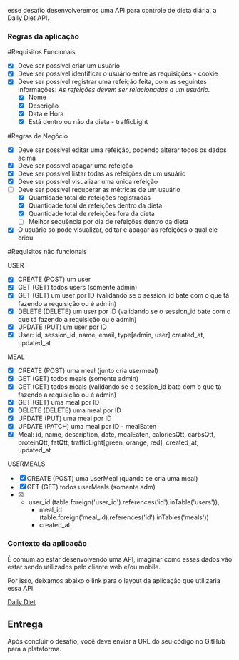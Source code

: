 esse desafio desenvolveremos uma API para controle de dieta diária, a Daily Diet API.

### Regras da aplicação

#Requisitos Funcionais

- [x] Deve ser possível criar um usuário
- [x] Deve ser possível identificar o usuário entre as requisições - cookie
- [x] Deve ser possível registrar uma refeição feita, com as seguintes informações:
      _As refeições devem ser relacionadas a um usuário._
  - [x] Nome
  - [x] Descrição
  - [x] Data e Hora
  - [x] Está dentro ou não da dieta - trafficLight

#Regras de Negócio

- [x] Deve ser possível editar uma refeição, podendo alterar todos os dados acima
- [x] Deve ser possível apagar uma refeição
- [x] Deve ser possível listar todas as refeições de um usuário
- [x] Deve ser possível visualizar uma única refeição
- [ ] Deve ser possível recuperar as métricas de um usuário
  - [x] Quantidade total de refeições registradas
  - [x] Quantidade total de refeições dentro da dieta
  - [x] Quantidade total de refeições fora da dieta
  - [ ] Melhor sequência por dia de refeições dentro da dieta
- [x] O usuário só pode visualizar, editar e apagar as refeições o qual ele criou

#Requisitos não funcionais

USER

- [x] CREATE (POST) um user
- [x] GET (GET) todos users (somente admin)
- [x] GET (GET) um user por ID (validando se o session_id bate com o que tá fazendo a requisição ou é admin)
- [x] DELETE (DELETE) um user por ID (validando se o session_id bate com o que tá fazendo a requisição ou é admin)
- [x] UPDATE (PUT) um user por ID
- [x] User: id, session_id, name, email, type[admin, user],created_at, updated_at

MEAL

- [x] CREATE (POST) uma meal (junto cria usermeal)
- [x] GET (GET) todos meals (somente admin)
- [x] GET (GET) todos meals (validando se o session_id bate com o que tá fazendo a requisição ou é admin)
- [x] GET (GET) uma meal por ID
- [x] DELETE (DELETE) uma meal por ID
- [x] UPDATE (PUT) uma meal por ID
- [x] UPDATE (PATCH) uma meal por ID - mealEaten
- [x] Meal: id, name, description, date, mealEaten, caloriesQtt, carbsQtt, proteinQtt, fatQtt, trafficLight[green, orange, red], created_at, updated_at

USERMEALS

- [x] CREATE (POST) uma userMeal (quando se cria uma meal)
- [x] GET (GET) todos userMeals (somente adm)
- [x] - user_id (table.foreign('user_id').references('id').inTable('users')),
    - meal_id (table.foreign('meal_id).references('id').inTables('meals'))
    - created_at

### Contexto da aplicação

É comum ao estar desenvolvendo uma API, imaginar como esses dados vão estar sendo utilizados pelo cliente web e/ou mobile.

Por isso, deixamos abaixo o link para o layout da aplicação que utilizaria essa API.

[Daily Diet](https://www.figma.com/community/file/1218573349379609244)

## Entrega

Após concluir o desafio, você deve enviar a URL do seu código no GitHub para a plataforma.
